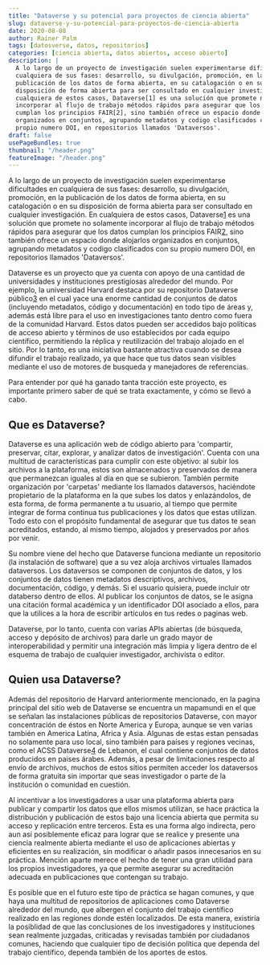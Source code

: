 ```yaml
---
title: "Dataverse y su potencial para proyectos de ciencia abierta"
slug: dataverse-y-su-potencial-para-proyectos-de-ciencia-abierta
date: 2020-08-08
author: Rainer Palm
tags: [datosverse, datos, repositorios]
categories: [ciencia abierta, datos abiertos, acceso abierto]
description: |
  A lo largo de un proyecto de investigación suelen experimentarse dificultades en
  cualquiera de sus fases: desarrollo, su divulgación, promoción, en la
  publicación de los datos de forma abierta, en su catalogación o en su
  disposición de forma abierta para ser consultado en cualquier investigación. En
  cualquiera de estos casos, Dataverse[1] es una solución que promete no solamente
  incorporar al flujo de trabajo métodos rápidos para asegurar que los datos
  cumplan los principios FAIR[2], sino también ofrece un espacio donde alojarlos
  organizados en conjuntos, agrupando metadatos y codigo clasificados con su
  propio numero DOI, en repositorios llamados 'Dataversos'.
draft: false
usePageBundles: true
thumbnail: "/header.png"
featureImage: "/header.png"
---
```


<!-- # Dataverse y su potencial para proyectos de ciencia abierta -->
<!-- **Por Rainer Palm** -->

A lo largo de un proyecto de investigación suelen experimentarse dificultades en
cualquiera de sus fases: desarrollo, su divulgación, promoción, en la
publicación de los datos de forma abierta, en su catalogación o en su
disposición de forma abierta para ser consultado en cualquier investigación. En
cualquiera de estos casos, Dataverse[1] es una solución que promete no solamente
incorporar al flujo de trabajo métodos rápidos para asegurar que los datos
cumplan los principios FAIR[2], sino también ofrece un espacio donde alojarlos
organizados en conjuntos, agrupando metadatos y codigo clasificados con su
propio numero DOI, en repositorios llamados 'Dataversos'.

<!-- TEASER_END -->

Dataverse es un proyecto que ya cuenta con apoyo de una cantidad de
universidades y instituciones prestigiosas alrededor del mundo. Por ejemplo, la
universidad Harvard destaca por su repositorio Dataverse público[3] en el cual
yace una enorme cantidad de conjuntos de datos (incluyendo metadatos, código y
documentación) en todo tipo de áreas y, además está libre para el uso en
investigaciones tanto dentro como fuera de la comunidad Harvard. Estos datos
pueden ser accedidos bajo políticas de acceso abierto y términos de uso
establecidos por cada equipo científico, permitiendo la réplica y reutilización
del trabajo alojado en el sitio. Por lo tanto, es una iniciativa bastante
atractiva cuando se desea difundir el trabajo realizado, ya que hace que tus
datos sean visibles mediante el uso de motores de busqueda y manejadores de
referencias.

Para entender por qué ha ganado tanta tracción este proyecto, es importante
primero saber de qué se trata exactamente, y cómo se llevó a cabo.

## Que es Dataverse?

Dataverse es una aplicación web de código abierto para 'compartir, preservar,
citar, explorar, y analizar datos de investigación'. Cuenta con una multitud de
características para cumplir con este objetivo: al subir los archivos a la
plataforma, estos son almacenados y preservados de manera que permanezcan
iguales al día en que se subieron. También permite organización por 'carpetas'
mediante los llamados dataversos, haciéndote propietario de la plataforma en la
que subes los datos y enlazándolos, de esta forma, de forma permanente a tu
usuario, al tiempo que permite integrar de forma continua tus publicaciones y
los datos que estas utilizan. Todo esto con el propósito fundamental de asegurar
que tus datos te sean acreditados, estando, al mismo tiempo, alojados y
preservados por años por venir.

Su nombre viene del hecho que Dataverse funciona mediante un repositorio (la
instalación de software) que a su vez aloja archivos virtuales llamados
dataversos. Los dataversos se componen de conjuntos de datos, y los conjuntos de
datos tienen metadatos descriptivos, archivos, documentación, código, y demás.
Si el usuario quisiera, puede incluir otr databerso dentro de ellos. Al publicar
los conjuntos de datos, se le asigna una citación formal académica y un
identificador DOI asociado a ellos, para que la utilices a la hora de escribir
artículos en tus redes o paginas web.

Dataverse, por lo tanto, cuenta con varias APIs abiertas (de búsqueda, acceso y
depósito de archivos) para darle un grado mayor de interoperabilidad y permitir
una integración más limpia y ligera dentro de el esquema de trabajo de cualquier
investigador, archivista o editor.

## Quien usa Dataverse?

Además del repositorio de Harvard anteriormente mencionado, en la pagina
principal del sitio web de Dataverse se encuentra un mapamundi en el que se
señalan las instalaciones públicas de repositorios Dataverse, con mayor
concentración de éstos en Norte America y Europa, aunque se ven varias también
en America Latina, Africa y Asia. Algunas de estas estan pensadas no solamente
para uso local, sino también para países y regiones vecinas, como el ACSS
Dataverse[4] de Lebanon, el cual contiene conjuntos de datos producidos en
paises árabes. Además, a pesar de limitaciones respecto al envío de archivos,
muchos de estos sitios permiten acceder los dataversos de forma gratuita sin
importar que seas investigador o parte de la institución o comunidad en
cuestión.

Al incentivar a los investigadores a usar una plataforma abierta para publicar y
compartir los datos que ellos mismos utilizan, se hace práctica la distribución
y publicación de estos bajo una licencia abierta que permita su acceso y
replicación entre terceros. Esta es una forma algo indirecta, pero aun así
posiblemente eficaz para lograr que se realice y presente una ciencia realmente
abierta mediante el uso de aplicaciones abiertas y eficientes en su realización,
sin modificar o añadir pasos innecesarios en su práctica. Mención aparte merece
el hecho de tener una gran utilidad para los propios investigadores, ya que
permite asegurar su acreditación adecuada en publicaciones que contengan su
trabajo.

Es posible que en el futuro este tipo de práctica se hagan comunes, y que haya
una multitud de repositorios de aplicaciones como Dataverse alrededor del mundo,
que albergen el conjunto del trabajo científico realizado en las regiones donde
estén localizados. De esta manera, existiría la posiblidad de que las
conclusiones de los investigadores y instituciones sean realmente juzgadas,
criticadas y revisadas también por ciudadanos comunes, haciendo que cualquier
tipo de decisión política que dependa del trabajo científico, dependa también de
los aportes de estos.

[1]: https://dataverse.org/ "Dataverse"
[2]: https://www.go-fair.org/fair-principles/ "FAIR"
[3]: https://dataverse.harvard.edu "Harvard Dataverse"
[4]: https://dataverse.theacss.org "ACSS Dataverse"
